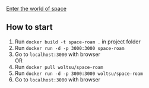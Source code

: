 [Enter the world of space](https://space-roam.herokuapp.com/)  
## How to start
1. Run `docker build -t space-roam .` in project folder 
2. Run `docker run -d -p 3000:3000 space-roam`  
3. Go to `localhost:3000` with browser  
OR  
1. Run `docker pull woltsu/space-roam`  
2. Run `docker run -d -p 3000:3000 woltsu/space-roam`  
3. Go to `localhost:3000` with browser  
